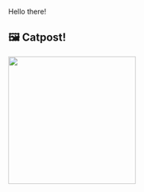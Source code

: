 Hello there!



## 🖼️ Catpost!

<sub>
    <img src="https://cdn2.thecatapi.com/images/cs8MHOb5I.jpg" height="256">
</sub>

